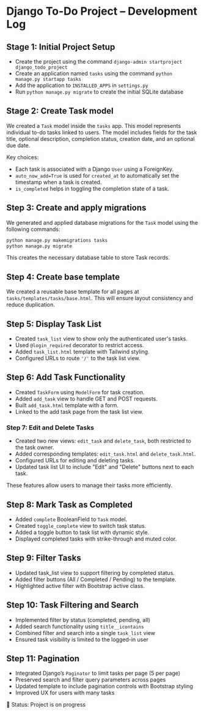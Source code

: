 # Django To-Do Project – Development Log

## Stage 1: Initial Project Setup
- Create the project using the command `django-admin startproject django_todo_project`
- Create an application named `tasks` using the command `python manage.py startapp tasks`
- Add the application to `INSTALLED_APPS` in `settings.py`
- Run `python manage.py migrate` to create the initial SQLite database

## Stage 2: Create Task model

We created a `Task` model inside the `tasks` app. This model represents individual to-do tasks linked to users. The model includes fields for the task title, optional description, completion status, creation date, and an optional due date.

Key choices:
- Each task is associated with a Django `User` using a ForeignKey.
- `auto_now_add=True` is used for `created_at` to automatically set the timestamp when a task is created.
- `is_completed` helps in toggling the completion state of a task.

## Step 3: Create and apply migrations

We generated and applied database migrations for the `Task` model using the following commands:

```python
python manage.py makemigrations tasks
python manage.py migrate
```
This creates the necessary database table to store Task records.

## Step 4: Create base template

We created a reusable base template for all pages at `tasks/templates/tasks/base.html`. This will ensure layout consistency and reduce duplication.

## Step 5: Display Task List

- Created `task_list` view to show only the authenticated user's tasks.
- Used `@login_required` decorator to restrict access.
- Added `task_list.html` template with Tailwind styling.
- Configured URLs to route `'/'` to the task list view.

## Step 6: Add Task Functionality

- Created `TaskForm` using `ModelForm` for task creation.
- Added `add_task` view to handle GET and POST requests.
- Built `add_task.html` template with a form.
- Linked to the add task page from the task list view.

### Step 7: Edit and Delete Tasks

- Created two new views: `edit_task` and `delete_task`, both restricted to the task owner.
- Added corresponding templates: `edit_task.html` and `delete_task.html`.
- Configured URLs for editing and deleting tasks.
- Updated task list UI to include "Edit" and "Delete" buttons next to each task.

These features allow users to manage their tasks more efficiently.

## Step 8: Mark Task as Completed

- Added `complete` BooleanField to `Task` model.
- Created `toggle_complete` view to switch task status.
- Added a toggle button to task list with dynamic style.
- Displayed completed tasks with strike-through and muted color.

## Step 9: Filter Tasks
- Updated task_list view to support filtering by completed status.
- Added filter buttons (All / Completed / Pending) to the template.
- Highlighted active filter with Bootstrap active class.

## Step 10: Task Filtering and Search
- Implemented filter by status (completed, pending, all)
- Added search functionality using `title__icontains`
- Combined filter and search into a single `task_list` view
- Ensured task visibility is limited to the logged-in user

## Step 11: Pagination

- Integrated Django’s `Paginator` to limit tasks per page (5 per page)
- Preserved search and filter query parameters across pages
- Updated template to include pagination controls with Bootstrap styling
- Improved UX for users with many tasks

🚀 Status: Project is on progress